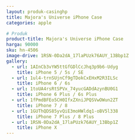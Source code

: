 ```yaml
---
layout: produk-casinghp
title: Majora's Universe iPhone Case
categories: apple

# Produk
product-title: Majora's Universe iPhone Case
harga: 90000
sku: hn-4506
image-drive: 1RSN-0Da2dA_17laPUzk76AUY_13Bbp1Z
gallery:
  - url: 1AInCb3vYW5ttGfGDlCcJhq3p9b6-Udyg
    title: iPhone 5 / 5s / SE
  - url: 1ul4-trnSUjnCf9gTDokCxEHxM2R3ILSc
    title: iPhone 6 / 6s
  - url: 1toUA4rsRtSPVx_74yucGADdAzynBU0G1
    title: iPhone 6 Plus / 6s Plus
  - url: 1fPmdBFEo5CH0IfxZXniJPQSVwOWun2ZT
    title: iPhone 7 / 8
  - url: 1GUThQDS85yvQiE3moHWldq1-oBV5l338
    title: iPhone 7 Plus / 8 Plus
  - url: 1RSN-0Da2dA_17laPUzk76AUY_13Bbp1Z
    title: iPhone X
---
```

